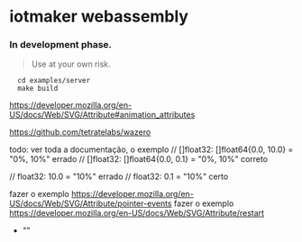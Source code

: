 # iotmaker webassembly

### In development phase. 

> Use at your own risk.

```shell
  cd examples/server
  make build
```

https://developer.mozilla.org/en-US/docs/Web/SVG/Attribute#animation_attributes

https://github.com/tetratelabs/wazero

todo: ver toda a documentação, o exemplo
//       []float32: []float64{0.0, 10.0} = "0%, 10%" errado
//       []float32: []float64{0.0, 0.1} = "0%, 10%"  correto

//       float32: 10.0 = "10%" errado
//       float32: 0.1 = "10%"  certo



fazer o exemplo https://developer.mozilla.org/en-US/docs/Web/SVG/Attribute/pointer-events
fazer o exemplo https://developer.mozilla.org/en-US/docs/Web/SVG/Attribute/restart

+ ""